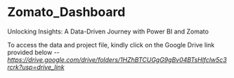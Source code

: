 # Zomato_Dashboard
Unlocking Insights: A Data-Driven Journey with Power BI and Zomato

To access the data and project file, kindly click on the Google Drive link provided below -- 
*https://drive.google.com/drive/folders/1HZhBTCUGgG9gBv04BTsHlfclw5c3rcrk?usp=drive_link*

